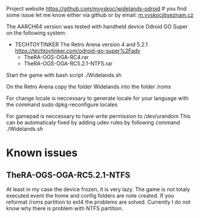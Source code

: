 Project website https://github.com/mvyskoc/widelands-odroid
If you find some issue let me know either via github or by
email: m.vyskoc@seznam.cz


The AARCH64 version was tested with handheld device Odroid GO Super
on the following system:
  - TECHTOYTINKER The Retro Arena version 4 and 5.2.1
   https://techtoytinker.com/odroid-go-super%2Fadv
    - TheRA-OGS-OGA-RC4.rar
    - TheRA-OGS-OGA-RC5.2.1-NTFS.rar

Start the game with bash script ./Widelands.sh

On the Retro Arena copy the folder Widelands into the folder /roms

For change locale is neccessary to generate locale for your language with the command
    sudo dpkg-reconfigure locales
    
For gamepad is neccessary to have write permission to /dev/urandom
This can be automaticaly fixed by adding udev rules by following command
    ./Widelands.sh


Known issues
============

TheRA-OGS-OGA-RC5.2.1-NTFS
--------------------------
At least in my case the device frozen, it is very lazy. The game is not
totaly executed event the home and config folders are note created.
If you reformat /roms partition to ext4 the problems are solved. Currently
I do not know why there is problem with NTFS partition.

